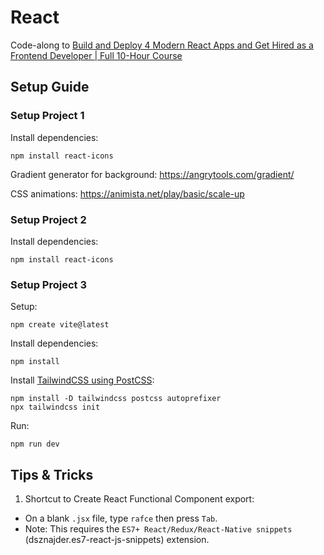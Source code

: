 # React

Code-along to [Build and Deploy 4 Modern React Apps and Get Hired as a Frontend Developer | Full 10-Hour Course](https://youtu.be/F627pKNUCVQ)

## Setup Guide

### Setup Project 1

Install dependencies:
```
npm install react-icons
```

Gradient generator for background: https://angrytools.com/gradient/

CSS animations: https://animista.net/play/basic/scale-up

### Setup Project 2

Install dependencies:
```
npm install react-icons
```

### Setup Project 3

Setup:
```
npm create vite@latest
```

Install dependencies:
```
npm install
```

Install [TailwindCSS using PostCSS](https://tailwindcss.com/docs/installation/using-postcss):
```
npm install -D tailwindcss postcss autoprefixer
npx tailwindcss init
```

Run:
```
npm run dev
```


## Tips & Tricks


1. Shortcut to Create React Functional Component export:

- On a blank `.jsx` file, type `rafce` then press `Tab`.
- Note: This requires the `ES7+ React/Redux/React-Native snippets` (dsznajder.es7-react-js-snippets) extension.

